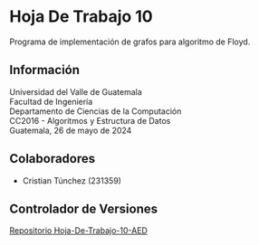 # Hoja De Trabajo 10

Programa de implementación de grafos para algoritmo de Floyd.

## Información

Universidad del Valle de Guatemala  
Facultad de Ingeniería  
Departamento de Ciencias de la Computación  
CC2016 - Algoritmos y Estructura de Datos  
Guatemala, 26 de mayo de 2024

## Colaboradores

- Cristian Túnchez (231359)

## Controlador de Versiones

[Repositorio Hoja-De-Trabajo-10-AED](https://github.com/Tunchxz/Hoja-de-Trabajo-10-AED.git "Enlace a GitHub")
